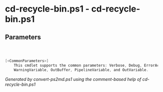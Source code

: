 # cd-recycle-bin.ps1 - cd-recycle-bin.ps1 


## Parameters
```powershell



[<CommonParameters>]
    This cmdlet supports the common parameters: Verbose, Debug, ErrorAction, ErrorVariable, WarningAction, 
    WarningVariable, OutBuffer, PipelineVariable, and OutVariable.
```

*Generated by convert-ps2md.ps1 using the comment-based help of cd-recycle-bin.ps1*
